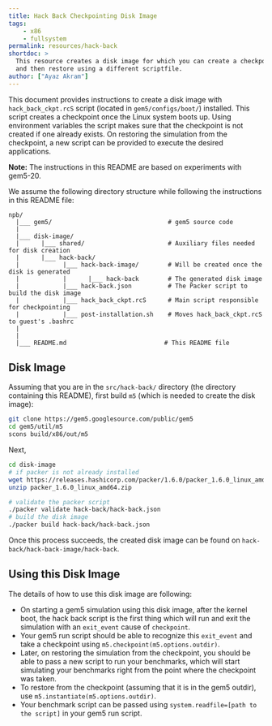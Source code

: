 ```yaml
---
title: Hack Back Checkpointing Disk Image
tags:
    - x86
    - fullsystem
permalink: resources/hack-back
shortdoc: >
  This resource creates a disk image for which you can create a checkpoint after linux boot
  and then restore using a different scriptfile.
author: ["Ayaz Akram"]
---
```


This document provides instructions to create a disk image with `hack_back_ckpt.rcS` script (located in `gem5/configs/boot/`) installed.
This script creates a checkpoint once the Linux system boots up.
Using environment variables the script makes sure that the checkpoint is not created if one already exists.
On restoring the simulation from the checkpoint, a new script can be provided to execute the desired applications.

**Note:** The instructions in this README are based on experiments with gem5-20.

We assume the following directory structure while following the instructions in this README file:

```
npb/
  |___ gem5/                                # gem5 source code
  |
  |___ disk-image/
  |      |___ shared/                       # Auxiliary files needed for disk creation
  |      |___ hack-back/
  |            |___ hack-back-image/        # Will be created once the disk is generated
  |            |      |___ hack-back        # The generated disk image
  |            |___ hack-back.json          # The Packer script to build the disk image
  |            |___ hack_back_ckpt.rcS      # Main script responsible for checkpointing
  |            |___ post-installation.sh    # Moves hack_back_ckpt.rcS to guest's .bashrc
  |
  |
  |___ README.md                           # This README file
```

## Disk Image

Assuming that you are in the `src/hack-back/` directory (the directory containing this README), first build `m5` (which is needed to create the disk image):

```sh
git clone https://gem5.googlesource.com/public/gem5
cd gem5/util/m5
scons build/x86/out/m5
```

Next,

```sh
cd disk-image
# if packer is not already installed
wget https://releases.hashicorp.com/packer/1.6.0/packer_1.6.0_linux_amd64.zip
unzip packer_1.6.0_linux_amd64.zip

# validate the packer script
./packer validate hack-back/hack-back.json
# build the disk image
./packer build hack-back/hack-back.json
```

Once this process succeeds, the created disk image can be found on `hack-back/hack-back-image/hack-back`.

## Using this Disk Image

The details of how to use this disk image are following:

- On starting a gem5 simulation using this disk image, after the kernel boot, the hack back script is the first thing which will run and exit the simulation with an `exit_event` cause of `checkpoint`.
- Your gem5 run script should be able to recognize this `exit_event` and take a checkpoint using `m5.checkpoint(m5.options.outdir)`.
- Later, on restoring the simulation from the checkpoint, you should be able to pass a new script to run your benchmarks, which will start simulating your benchmarks right from the point where the checkpoint was taken.
- To restore from the checkpoint (assuming that it is in the gem5 outdir), use `m5.instantiate(m5.options.outdir)`.
- Your benchmark script can be passed using `system.readfile=[path to the script]` in your gem5 run script.
